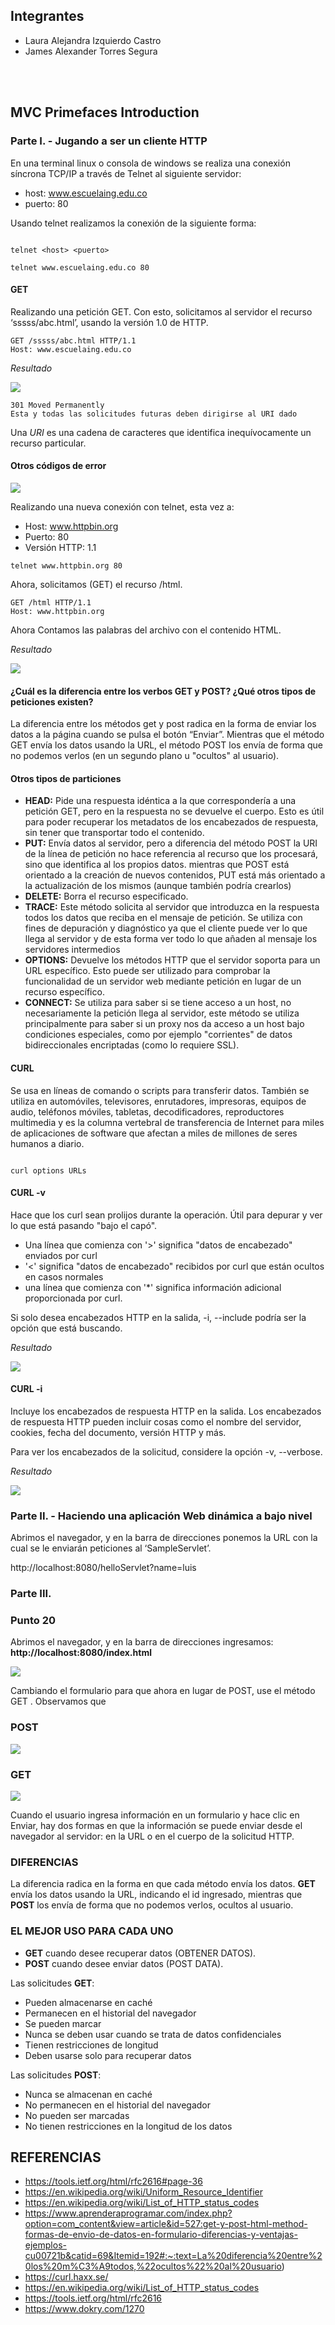 ## Integrantes	

- Laura Alejandra Izquierdo Castro
- James Alexander Torres Segura

<br></br>

## MVC Primefaces Introduction

### Parte I. - Jugando a ser un cliente HTTP

En una terminal linux o consola de windows se realiza una conexión síncrona TCP/IP a través de Telnet al siguiente servidor:

- host: www.escuelaing.edu.co
- puerto: 80 

Usando telnet realizamos la conexión de la siguiente forma:

```	

telnet <host> <puerto>	
	
telnet www.escuelaing.edu.co 80

```

#### GET
Realizando una petición GET. Con esto, solicitamos al servidor el recurso ‘sssss/abc.html’, usando la versión 1.0 de HTTP.
		

```	
GET /sssss/abc.html HTTP/1.1
Host: www.escuelaing.edu.co

```

*Resultado*

![](resources/error1.png)

```	
301 Moved Permanently
Esta y todas las solicitudes futuras deben dirigirse al URI dado

```	
Una *URI* es una cadena de caracteres que identifica inequívocamente un recurso particular.

#### Otros códigos de error

![](resources/tabla.png)

Realizando una nueva conexión con telnet, esta vez a:

- Host: www.httpbin.org
- Puerto: 80
- Versión HTTP: 1.1

```
telnet www.httpbin.org 80

```

Ahora, solicitamos (GET) el recurso /html.

```
GET /html HTTP/1.1 
Host: www.httpbin.org

```

Ahora Contamos las palabras del archivo con el contenido HTML.

*Resultado*

![](resources/palabras.png)

#### ¿Cuál es la diferencia entre los verbos GET y POST? ¿Qué otros tipos de peticiones existen?

La diferencia entre los métodos get y post radica en la forma de enviar los datos a la página cuando se pulsa el botón “Enviar”. Mientras que el método GET envía los datos usando la URL, el método POST los envía de forma que no podemos verlos (en un segundo plano u "ocultos" al usuario).


#### Otros tipos de particiones

- **HEAD:** Pide una respuesta idéntica a la que correspondería a una petición GET, pero en la respuesta no se devuelve el cuerpo. Esto es útil para poder recuperar los metadatos de los encabezados de respuesta, sin tener que transportar todo el contenido.
- **PUT:** Envía datos al servidor, pero a diferencia del método POST la URI de la línea de petición no hace referencia al recurso que los procesará, sino que identifica al los propios datos. mientras que POST está orientado a la creación de nuevos contenidos, PUT está más orientado a la actualización de los mismos (aunque también podría crearlos)
- **DELETE:** Borra el recurso especificado.
- **TRACE:** Este método solicita al servidor que introduzca en la respuesta todos los datos que reciba en el mensaje de petición. Se utiliza con fines de depuración y diagnóstico ya que el cliente puede ver lo que llega al servidor y de esta forma ver todo lo que añaden al mensaje los servidores intermedios
- **OPTIONS:** Devuelve los métodos HTTP que el servidor soporta para un URL específico. Esto puede ser utilizado para comprobar la funcionalidad de un servidor web mediante petición en lugar de un recurso específico.
- **CONNECT:** Se utiliza para saber si se tiene acceso a un host, no necesariamente la petición llega al servidor, este método se utiliza principalmente para saber si un proxy nos da acceso a un host bajo condiciones especiales, como por ejemplo "corrientes" de datos bidireccionales encriptadas (como lo requiere SSL).

#### CURL

Se usa en líneas de comando o scripts para transferir datos. También se utiliza en automóviles, televisores, enrutadores, impresoras, equipos de audio, teléfonos móviles, tabletas, decodificadores, reproductores multimedia y es la columna vertebral de transferencia de Internet para miles de aplicaciones de software que afectan a miles de millones de seres humanos a diario.

```

curl options URLs

```

#### CURL -v

Hace que los curl sean prolijos durante la operación. Útil para depurar y ver lo que está pasando "bajo el capó". 
- Una línea que comienza con '>' significa "datos de encabezado" enviados por curl
- '<' significa "datos de encabezado" recibidos por curl que están ocultos en casos normales
- una línea que comienza con '*' significa información adicional proporcionada por curl.

Si solo desea encabezados HTTP en la salida, -i, --include podría ser la opción que está buscando.

*Resultado*

![](resources/error3.png)

#### CURL -i

Incluye los encabezados de respuesta HTTP en la salida. Los encabezados de respuesta HTTP pueden incluir cosas como el nombre del servidor, cookies, fecha del documento, versión HTTP y más.

Para ver los encabezados de la solicitud, considere la opción -v, --verbose.

*Resultado*

![](resources/error4.png)


### Parte II. - Haciendo una aplicación Web dinámica a bajo nivel

Abrimos el navegador, y en la barra de direcciones ponemos la URL con la cual se le enviarán peticiones al ‘SampleServlet’.

http://localhost:8080/helloServlet?name=luis

### Parte III.

### Punto 20
Abrimos el navegador, y en la barra de direcciones ingresamos: **http://localhost:8080/index.html**

![](resources/index.png)

Cambiando el formulario para que ahora en lugar de POST, use el método GET . Observamos que

### POST
![](resources/POST.png)
### GET
![](resources/GET.png)

Cuando el usuario ingresa información en un formulario y hace clic en Enviar, hay dos formas en que la información se puede enviar desde el navegador al servidor: en la URL o en el cuerpo de la solicitud HTTP.

### DIFERENCIAS
La diferencia radica en la forma en que cada método envía los datos. **GET** envía los datos usando la URL, indicando el id ingresado, mientras que **POST** los envía de forma que no podemos verlos, ocultos al usuario.


### EL MEJOR USO PARA CADA UNO

- **GET** cuando desee recuperar datos (OBTENER DATOS).
- **POST** cuando desee enviar datos (POST DATA).


Las solicitudes **GET**:
- Pueden almacenarse en caché
- Permanecen en el historial del navegador
- Se pueden marcar
- Nunca se deben usar cuando se trata de datos confidenciales
- Tienen restricciones de longitud
- Deben usarse solo para recuperar datos


Las solicitudes **POST**:
- Nunca se almacenan en caché
- No permanecen en el historial del navegador
- No pueden ser marcadas
- No tienen restricciones en la longitud de los datos


## REFERENCIAS

- https://tools.ietf.org/html/rfc2616#page-36
- https://en.wikipedia.org/wiki/Uniform_Resource_Identifier
- https://en.wikipedia.org/wiki/List_of_HTTP_status_codes
- https://www.aprenderaprogramar.com/index.php?option=com_content&view=article&id=527:get-y-post-html-method-formas-de-envio-de-datos-en-formulario-diferencias-y-ventajas-ejemplos-cu00721b&catid=69&Itemid=192#:~:text=La%20diferencia%20entre%20los%20m%C3%A9todos,%22ocultos%22%20al%20usuario)
- https://curl.haxx.se/
- https://en.wikipedia.org/wiki/List_of_HTTP_status_codes
- https://tools.ietf.org/html/rfc2616
- https://www.dokry.com/1270
